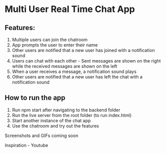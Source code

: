 # Multi User Real Time Chat App

## Features:

1. Multiple users can join the chatroom
2. App prompts the user to enter their name
3. Other users are notified that a new user has joined with a notification sound
4. Users can chat with each other - Sent messages are shown on the right while the received messages are shown on the left
5. When a user receives a message, a notification sound plays
6. Other users are notified that a new user has left the chat with a notification sound

## How to run the app

1. Run npm start after navigating to the backend folder
2. Run the live server from the root folder (to run index.html)
3. Start another instance of the chat app
4. Use the chatroom and try out the features

Screenshots and GIFs coming soon

Inspiration - Youtube
